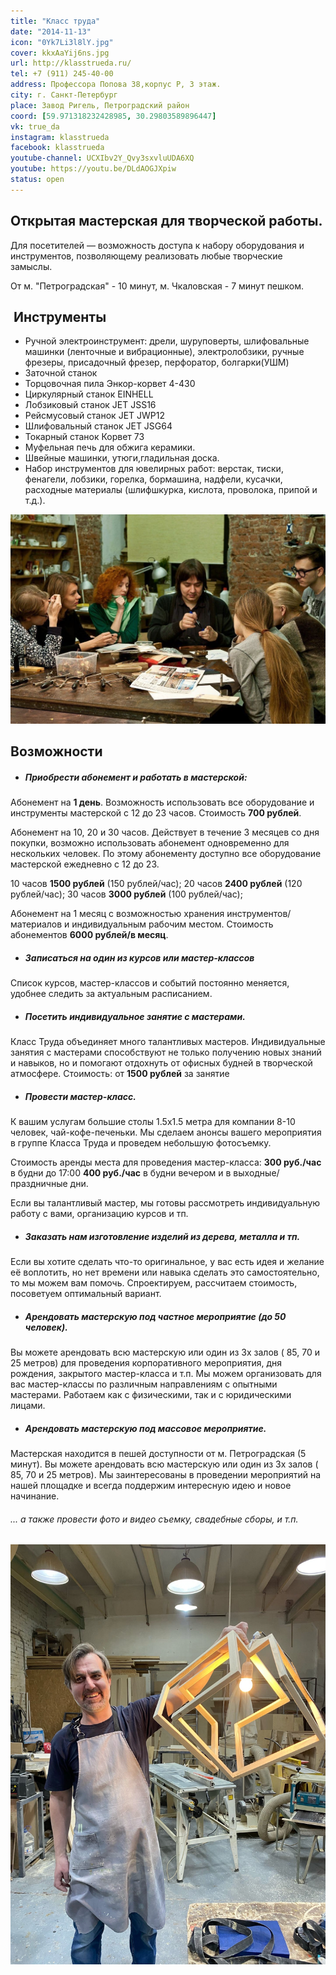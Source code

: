 ```yaml
---
title: "Класс труда"
date: "2014-11-13"
icon: "0Yk7Li3l8lY.jpg"
cover: kkxAaYij6ns.jpg
url: http://klasstrueda.ru/
tel: +7 (911) 245-40-00
address: Профессора Попова 38,корпус Р, 3 этаж.
city: г. Санкт-Петербург
place: Завод Ригель, Петроградский район
coord: [59.971318232428985, 30.29803589896447]
vk: true_da
instagram: klasstrueda
facebook: klasstrueda
youtube-channel: UCXIbv2Y_Qvy3sxvluUDA6XQ
youtube: https://youtu.be/DLdAOGJXpiw
status: open
---
```


## Открытая мастерская для творческой работы.

Для посетителей — возможность доступа к набору оборудования и инструментов, позволяющему реализовать любые творческие замыслы.

От м. "Петроградская" - 10 минут, м. Чкаловская - 7 минут пешком.

##  Инструменты

- Ручной электроинструмент: дрели, шуруповерты, шлифовальные машинки (ленточные и вибрационные), электролобзики, ручные фрезеры, присадочный фрезер, перфоратор, болгарки(УШМ)
- Заточной станок
- Торцовочная пила Энкор-корвет 4-430
- Циркулярный станок EINHELL
- Лобзиковый станок JET JSS16
- Рейсмусовый станок JET JWP12
- Шлифовальный станок JET JSG64
- Токарный станок Корвет 73
- Муфельная печь для обжига керамики.
- Швейные машинки, утюги,гладильная доска.
- Набор инструментов для ювелирных работ: верстак, тиски, фенагели, лобзики, горелка, бормашина, надфели, кусачки, расходные материалы (шлифшкурка, кислота, проволока, припой и т.д.).

![](./1jyrp2FyoYo.jpg)

## Возможности

- ##### Приобрести абонемент и работать в мастерской:

Абонемент на **1 день**. Возможность использовать все оборудование и инструменты мастерской с 12 до 23 часов. Стоимость **700 рублей**.

Абонемент на 10, 20 и 30 часов. Действует в течение 3 месяцев со дня покупки, возможно использовать абонемент одновременно для нескольких человек. По этому абонементу доступно все оборудование мастерской ежедневно с 12 до 23.

10 часов **1500 рублей** (150 рублей/час); 20 часов **2400 рублей** (120 рублей/час); 30 часов **3000 рублей** (100 рублей/час);

Абонемент на 1 месяц с возможностью хранения инструментов/материалов и индивидуальным рабочим местом. Стоимость абонементов **6000 рублей/в месяц**.

- ##### Записаться на один из курсов или мастер-классов

Список курсов, мастер-классов и событий постоянно меняется, удобнее следить за актуальным расписанием.

- ##### Посетить индивидуальное занятие с мастерами.

Класс Труда объединяет много талантливых мастеров. Индивидуальные занятия с мастерами способствуют не только получению новых знаний и навыков, но и помогают отдохнуть от офисных будней в творческой атмосфере. Стоимость: от **1500 рублей** за занятие

- ##### Провести мастер-класс.

К вашим услугам большие столы 1.5х1.5 метра для компании 8-10 человек, чай-кофе-печеньки. Мы сделаем анонсы вашего мероприятия в группе Класса Труда и проведем небольшую фотосъемку.

Стоимость аренды места для проведения мастер-класса: **300 руб./час** в будни до 17:00 **400 руб./час** в будни вечером и в выходные/праздничные дни.

Если вы талантливый мастер, мы готовы рассмотреть индивидуальную работу с вами, организацию курсов и тп.

- ##### Заказать нам изготовление изделий из дерева, металла и тп.

Если вы хотите сделать что-то оригинальное, у вас есть идея и желание её воплотить, но нет времени или навыка сделать это самостоятельно, то мы можем вам помочь. Спроектируем, рассчитаем стоимость, посоветуем оптимальный вариант.

- ##### Арендовать мастерскую под частное мероприятие (до 50 человек).

Вы можете арендовать всю мастерскую или один из 3х залов ( 85, 70 и 25 метров) для проведения корпоративного мероприятия, дня рождения, закрытого мастер-класса и т.п. Мы можем организовать для вас мастер-классы по различным направлениям с опытными мастерами. Работаем как с физическими, так и с юридическими лицами.

- ##### Арендовать мастерскую под массовое мероприятие.

Мастерская находится в пешей доступности от м. Петроградская (5 минут). Вы можете арендовать всю мастерскую или один из 3х залов ( 85, 70 и 25 метров). Мы заинтересованы в проведении мероприятий на нашей площадке и всегда поддержим интересную идею и новое начинание.

###### ... а также провести фото и видео съемку, свадебные сборы, и т.п.

![](./uFBuWceHTSk.jpg)
